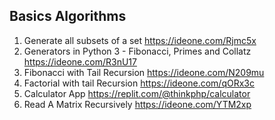 ## Basics Algorithms

1. Generate all subsets of a set https://ideone.com/Rjmc5x
2. Generators in Python 3 - Fibonacci, Primes and Collatz https://ideone.com/R3nU17
3. Fibonacci with Tail Recursion https://ideone.com/N209mu
4. Factorial with tail Recursion https://ideone.com/qORx3c
5. Calculator App https://replit.com/@thinkphp/calculator
6. Read A Matrix Recursively https://ideone.com/YTM2xp
